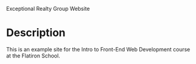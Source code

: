 Exceptional Realty Group Website


# Description

This is an example site for the Intro to Front-End Web Development course at the Flatiron School.

